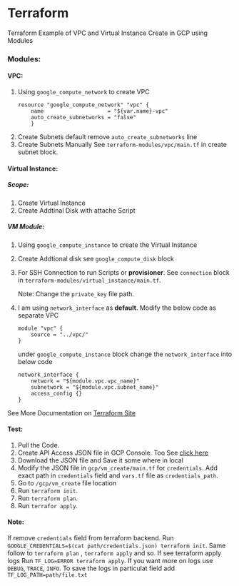 # Terraform
Terraform Example of VPC and Virtual Instance Create in GCP using Modules

### Modules:

#### VPC:

1. Using `google_compute_network` to create VPC
	```
	resource "google_compute_network" "vpc" {
 		name                    = "${var.name}-vpc"
 		auto_create_subnetworks = "false"
		}
	```
2. Create Subnets default remove `auto_create_subnetworks` line
3. Create Subnets Manually See `terraform-modules/vpc/main.tf` in create subnet block.

#### Virtual Instance:

##### Scope:

1. Create Virtual Instance
2. Create Addtinal Disk with attache Script

##### VM Module:
1. Using `google_compute_instance` to create the Virtual Instance
2. Create Addtional disk see `google_compute_disk` block
3. For SSH Connection to run Scripts or **provisioner**. See `connection` block in `terraform-modules/virtual_instance/main.tf`.
	
	Note: Change the `private_key` file path.
4. I am using `network_interface` as **default**. Modify the below code as separate VPC

	```
	module "vpc" {
  		source = "../vpc/"
	}
	```
	under `google_compute_instance` block change the `network_interface` into below code

	```
	network_interface {
    	network = "${module.vpc.vpc_name}"
    	subnetwork = "${module.vpc.subnet_name}"
    	access_config {}
  	}
	```
See More Documentation on [Terraform Site](https://www.terraform.io/docs/providers/google/index.html)

#### Test:
1. Pull the Code.
2. Create API Access JSON file in GCP Console. Too See [click here](https://cloud.google.com/storage/docs/authentication)
3. Download the JSON file and Save it some where in local
4. Modify the JSON file in `gcp/vm_create/main.tf` for `credentials`. Add exact path in `credentials` field and `vars.tf` file as `credentials_path`.
5. Go to `/gcp/vm_create` file location
6. Run `terraform init`.
7. Run `terraform plan`.
8. Run `terrafor apply`.

#### Note:
	
If remove `credentials` field from terraform backend. Run `GOOGLE_CREDENTIALS=$(cat path/credentials.json) terraform init`. 
Same follow to `terraform plan` , `terraform apply` and so. If see terraform apply logs Run `TF_LOG=ERROR terraform apply`. 
If you want more on logs use `DEBUG`, `TRACE`, `INFO`. To save the logs in particulat field add `TF_LOG_PATH=path/file.txt`
